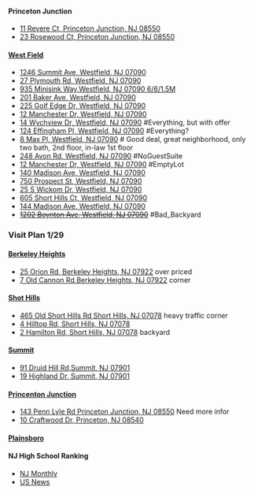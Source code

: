 #### Princeton Junction
* [11 Revere Ct, Princeton Junction, NJ 08550](https://www.zillow.com/homedetails/11-Revere-Ct-Princeton-Junction-NJ-08550/39037487_zpid/)
* [23 Rosewood Ct, Princeton Junction, NJ 08550](https://www.zillow.com/homedetails/23-Rosewood-Ct-Princeton-Junction-NJ-08550/39036859_zpid/)

#### [West Field](https://www.zillow.com/homes/for_sale/Westfield-NJ/house_type/27896_rid/3-_beds/5-_baths/500000-_price/1890-_mp/mostrecentchange_sort/40.682102,-74.300023,40.624539,-74.392291_rect/13_zm/X1.dash.SS1rudr2zlaj30r_3fm17_sse/)
* [1246 Summit Ave, Westfield, NJ 07090](https://www.zillow.com/homedetails/1246-Summit-Ave-Westfield-NJ-07090/40092454_zpid/)
* [27 Plymouth Rd, Westfield, NJ 07090](https://www.zillow.com/homes/for_sale/Westfield-NJ/house_type/40091152_zpid/27896_rid/3-_beds/4-_baths/500000-2000000_price/1906-7625_mp/mostrecentchange_sort/40.709206,-74.291182,40.597466,-74.401045_rect/12_zm/X1.dash.SS1ttyj6bexl7uz_a57uf_sse/)
* [935 Minisink Way,Westfield, NJ 07090 6/6/1.5M](https://www.zillow.com/homedetails/935-Minisink-Way-Westfield-NJ-07090/40084858_zpid/)
* [201 Baker Ave, Westfield, NJ 07090](https://www.zillow.com/homes/201-Baker-Ave,-Westfield,-NJ-07090_rb/)
* [225 Golf Edge Dr, Westfield, NJ 07090](https://www.zillow.com/homes/225-Golf-Edge-Dr,-Westfield,-NJ-07090_rb/)
* [12 Manchester Dr, Westfield, NJ 07090](https://www.zillow.com/homes/for_sale/Westfield-NJ/house_type/40092193_zpid/27896_rid/3-_beds/4-_baths/500000-2000000_price/1906-7625_mp/mostrecentchange_sort/40.709206,-74.291182,40.597466,-74.401045_rect/12_zm/X1.dash.SS1ttyj6bexl7uz_a57uf_sse/)
* [14 Wychview Dr, Westfield, NJ 07090](https://www.zillow.com/homedetails/14-Wychview-Dr-Westfield-NJ-07090/40087022_zpid/) #Everything, but with offer
* [124 Effingham Pl, Westfield, NJ 07090](https://www.zillow.com/homedetails/124-Effingham-Pl-Westfield-NJ-07090/40085521_zpid/) #Everything?
* [8 Max Pl, Westfield, NJ 07090](https://www.zillow.com/homes/8-Max-Pl,Westfield,-NJ-07090_rb/) # Good deal, great neighborhood, only two bath, 2nd floor, in-law 1st floor
* [248 Avon Rd, Westfield, NJ 07090](https://www.zillow.com/homedetails/248-Avon-Rd-Westfield-NJ-07090/40092010_zpid/) #NoGuestSuite
* [12 Manchester Dr, Westfield, NJ 07090](https://www.zillow.com/homedetails/12-Manchester-Dr-Westfield-NJ-07090/40092193_zpid/) #EmptyLot
* [140 Madison Ave, Westfield, NJ 07090](https://www.zillow.com/homedetails/140-Madison-Ave-Westfield-NJ-07090/119530831_zpid/)
* [750 Prospect St, Westfield, NJ 07090](https://www.zillow.com/homedetails/750-Prospect-St-Westfield-NJ-07090/40085320_zpid/)
* [25 S Wickom Dr, Westfield, NJ 07090](https://www.zillow.com/homedetails/25-S-Wickom-Dr-Westfield-NJ-07090/40092824_zpid/)
* [605 Short Hills Ct, Westfield, NJ 07090](https://www.zillow.com/homedetails/605-Short-Hills-Ct-Westfield-NJ-07090/40085578_zpid/)
* [144 Madison Ave, Westfield, NJ 07090](https://www.zillow.com/homedetails/144-Madison-Ave-Westfield-NJ-07090/2100104143_zpid/)
* ~~[1202 Boynton Ave, Westfield, NJ 07090](https://www.zillow.com/homedetails/1202-Boynton-Ave-Westfield-NJ-07090/2095485808_zpid/)~~ #Bad_Backyard

### Visit Plan 1/29
#### [Berkeley Heights](http://www.zillow.com/homes/for_sale/Berkeley-Heights-NJ/0_fr/1_fs/house_type/28407_rid/3-_beds/3.0-_baths/0-1500000_price/0-5729_mp/40.703838,-74.375811,40.647857,-74.468079_rect/X1-SS5duv6hdk0rnv_517ck_sse/)
* [25 Orion Rd, Berkeley Heights, NJ 07922](http://www.zillow.com/homes/for_sale/Berkeley-Heights-NJ/house_type/39974167_zpid/28407_rid/3-_beds/3-_baths/mostrecentchange_sort/40.788729,-74.309464,40.564807,-74.678536_rect/11_zm/X1.dash.SS1rm8vex9pmfbf_5m9vn_sse/) over priced
* [7 Old Cannon Rd,Berkeley Heights, NJ 07922](http://www.zillow.com/homedetails/7-Old-Cannon-Rd-Berkeley-Heights-NJ-07922/39973136_zpid/) corner

#### [Shot Hills](http://www.zillow.com/homes/for_sale/Short-Hills-NJ/house_type/13829_rid/4-_beds/3-_baths/0-2000000_price/0-7639_mp/globalrelevanceex_sort/40.795423,-74.23771,40.683567,-74.422246_rect/12_zm/)
* [465 Old Short Hills Rd Short Hills, NJ 07078](http://www.zillow.com/homes/for_sale/Short-Hills-NJ/0_fr/1_fs/house_type/13829_rid/4-_beds/3.0-_baths/0-2000000_price/0-7531_mp/3000-_size/40.767899,-74.283801,40.71106,-74.376069_rect/X1-SS1rtei2ltir47f_3csw9_sse/2098414687_zpid/?utm_source=email&utm_medium=email&utm_campaign=emo-instantsearchdigest-newconstructionimage&rtoken=f907219d-e3c7-454a-ba2a-809b4aa2cefb~X1-ZU100pn30i0vxu1_2f38z&3col=true) heavy traffic corner
* [4 Hilltop Rd, Short Hills, NJ 07078](http://www.zillow.com/homedetails/4-Hilltop-Rd-Short-Hills-NJ-07078/38677744_zpid/)
* [2 Hamilton Rd, Short Hills, NJ 07078](http://www.zillow.com/homes/for_sale/Short-Hills-NJ/house_type/38679368_zpid/13829_rid/4-_beds/3-_baths/0-2000000_price/0-7637_mp/3000-_size/mostrecentchange_sort/40.795423,-74.23771,40.683567,-74.422246_rect/12_zm/X1.dash.SS1rtei2ltir47f_3csw9_sse/) backyard

#### [Summit](http://www.zillow.com/homes/for_sale/Summit-NJ-07901/0_fr/1_fs/house_type/60862_rid/4-_beds/4.0-_baths/0-1500000_price/0-5638_mp/40.757595,-74.271613,40.665991,-74.425421_rect/X1-SS1rvmeppzan5zf_1sm5d_sse/)
* [91 Druid Hill Rd,Summit, NJ 07901](http://www.zillow.com/homedetails/91-Druid-Hill-Rd-Summit-NJ-07901/40068477_zpid/)
* [19 Highland Dr, Summit, NJ 07901](http://www.zillow.com/homes/for_sale/Summit-NJ-07901/house_type/40068762_zpid/60862_rid/4-_beds/4-_baths/0-1500000_price/0-5729_mp/mostrecentchange_sort/40.816927,-74.238568,40.606394,-74.458294_rect/11_zm/X1.dash.SS1rvmeppzan5zf_1sm5d_sse/)

#### [Princenton Junction](http://www.zillow.com/homes/for_sale/Princeton-Junction-NJ-08550/house_type/61105_rid/4-_beds/4-_baths/600000-_price/2292-_mp/globalrelevanceex_sort/40.339413,-74.530392,40.226793,-74.714928_rect/12_zm/)
* [143 Penn Lyle Rd Princeton Junction, NJ 08550](http://www.zillow.com/homes/for_sale/Princeton-Junction-NJ-08550/house_type/39036477_zpid/61105_rid/4-_beds/4-_baths/600000-_price/2292-_mp/globalrelevanceex_sort/40.339413,-74.530392,40.226793,-74.714928_rect/12_zm/) Need more infor
* [10 Craftwood Dr, Princeton, NJ 08540](http://matrixweb.trendmls.com/Matrix/Public/Portal.aspx?k=27542156XJSQB&p=DE-18728319-472#1)

#### [Plainsboro](http://www.zillow.com/homes/for_sale/NJ-08536/house_type/2098541280_zpid/61099_rid/4-_beds/4-_baths/750000-_price/2864-_mp/globalrelevanceex_sort/40.393692,-74.494858,40.281162,-74.679394_rect/12_zm/)


#### NJ High School Ranking
* [NJ Monthly](http://patch.com/new-jersey/morristown/337-n-j-high-schools-considered-tops-nj-monthly-list)
* [US News](http://www.usnews.com/education/best-high-schools/new-jersey/rankings)
